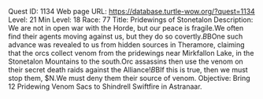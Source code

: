 Quest ID: 1134
Web page URL: https://database.turtle-wow.org/?quest=1134
Level: 21
Min Level: 18
Race: 77
Title: Pridewings of Stonetalon
Description: We are not in open war with the Horde, but our peace is fragile.We often find their agents moving against us, but they do so covertly.$B$BOne such advance was revealed to us from hidden sources in Theramore, claiming that the orcs collect venom from the pridewings near Mirkfallon Lake, in the Stonetalon Mountains to the south.Orc assassins then use the venom on their secret death raids against the Alliance!$B$BIf this is true, then we must stop them, $N.We must deny them their source of venom.
Objective: Bring 12 Pridewing Venom Sacs to Shindrell Swiftfire in Astranaar.
